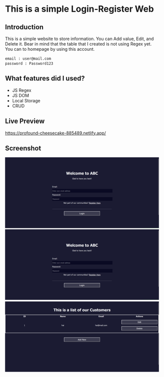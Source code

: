# This is a simple Login-Register Web

## Introduction

This is a simple website to store information. You can Add value, Edit, and Delete it. Bear in mind that the table that I created is not using Regex yet. You can to homepage by using this account.
```
email : user@mail.com
password : Password123
```

## What features did I used?

- JS Regex
- JS DOM
- Local Storage
- CRUD

## Live Preview

https://profound-cheesecake-885489.netlify.app/

## Screenshot

![login](/assets/login.png)
![register](/assets/register.png)
![crud](./assets/homepage.png)

